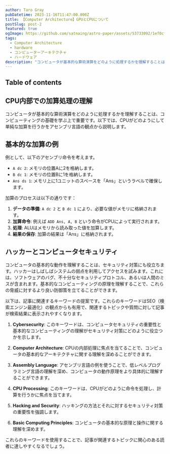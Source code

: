 ```yaml
---
author: Taro Gray
pubDatetime: 2023-11-16T11:47:00.000Z
title: 【Computer Architecture】GPUとCPUについて
postSlug: post-2
featured: true
ogImage: https://github.com/satnaing/astro-paper/assets/53733092/1ef0cf03-8137-4d67-ac81-84a032119e3a
tags:
  - Computer Architecture
  - hardware
  - コンピューターアーキテクチャ
  - ハードウェア
description: "コンピュータが基本的な算術演算をどのように処理するかを理解することは、コンピューティングの基礎を学ぶ上で重要です。以下では、CPUがどのようにして単純な加算を行うかをアセンブリ言語の観点から説明します。"
---
```


## Table of contents

## CPU内部での加算処理の理解

コンピュータが基本的な算術演算をどのように処理するかを理解することは、コンピューティングの基礎を学ぶ上で重要です。以下では、CPUがどのようにして単純な加算を行うかをアセンブリ言語の観点から説明します。

## 基本的な加算の例

例として、以下のアセンブリ命令を考えます。

- `A dc 2`: メモリの位置Aに2を格納します。
- `B dc 1`: メモリの位置Bに1を格納します。
- `Ans ds 1`: メモリ上に1ユニットのスペースを「Ans」というラベルで確保します。

加算のプロセスは以下の通りです：

1. **データの準備**: `A dc 2` と `B dc 1` により、必要な値がメモリに格納されます。
2. **加算命令**: 例えば `ADD Ans, A, B` という命令がCPUによって実行されます。
3. **処理**: ALUはメモリから読み取った値を加算します。
4. **結果の保存**: 加算の結果は「Ans」に格納されます。

## ハッカーとコンピュータセキュリティ

コンピュータの基本的な動作を理解することは、セキュリティ対策にも役立ちます。ハッカーはしばしばシステムの弱点を利用してアクセスを試みます。これには、ソフトウェアのバグ、不十分なセキュリティプロトコル、あるいは人間のミスが含まれます。基本的なコンピューティングの原理を理解することで、これらの脅威に対するより良い防御策を立てることができます。

以下は、記事に関連するキーワードの提案です。これらのキーワードはSEO（検索エンジン最適化）の観点からも有用で、関連するトピックや質問に対して記事が検索結果に表示されやすくなります。

1. **Cybersecurity**: このキーワードは、コンピュータセキュリティの重要性と基本的なコンピューティングの理解がセキュリティ対策にどのように役立つかを示します。

2. **Computer Architecture**: CPUの内部処理に焦点を当てることで、コンピュータの基本的なアーキテクチャに関する理解を深めることができます。

3. **Assembly Language**: アセンブリ言語の例を使うことで、低レベルプログラミング言語の理解を深め、コンピュータの動作原理をより具体的に理解することができます。

4. **CPU Processing**: このキーワードは、CPUがどのように命令を処理し、計算を行うかに焦点を当てます。

5. **Hacking and Security**: ハッキングの方法とそれに対するセキュリティ対策の重要性を強調します。

6. **Basic Computing Principles**: コンピュータの基本的な原理と操作に関する理解を深めます。

これらのキーワードを使用することで、記事が関連するトピックに関心のある読者に達しやすくなるでしょう。
